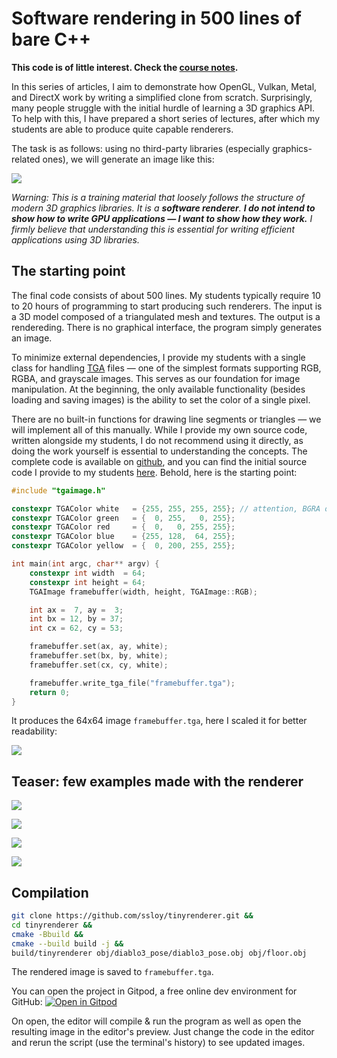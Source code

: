 # Software rendering in 500 lines of bare C++

**This code is of little interest. Check the [course notes](https://haqr.eu/tinyrenderer/).**

In this series of articles, I aim to demonstrate how OpenGL, Vulkan, Metal, and DirectX work by writing a simplified clone from scratch.
Surprisingly, many people struggle with the initial hurdle of learning a 3D graphics API.
To help with this, I have prepared a short series of lectures, after which my students are able to produce quite capable renderers.

The task is as follows: using no third-party libraries (especially graphics-related ones), we will generate an image like this:

![](https://haqr.eu/tinyrenderer/home/africanhead.png)

_Warning: This is a training material that loosely follows the structure of modern 3D graphics libraries.
It is a **software renderer**.
**I do not intend to show how to write GPU applications — I want to show how they work.**
I firmly believe that understanding this is essential for writing efficient applications using 3D libraries._

## The starting point

The final code consists of about 500 lines.
My students typically require 10 to 20 hours of programming to start producing such renderers.
The input is a 3D model composed of a triangulated mesh and textures.
The output is a rendereding.
There is no graphical interface, the program simply generates an image.

To minimize external dependencies, I provide my students with a single class for handling [TGA](http://en.wikipedia.org/wiki/Truevision_TGA) files —
one of the simplest formats supporting RGB, RGBA, and grayscale images.
This serves as our foundation for image manipulation.
At the beginning, the only available functionality (besides loading and saving images) is the ability to set the color of a single pixel.

There are no built-in functions for drawing line segments or triangles — we will implement all of this manually.
While I provide my own source code, written alongside my students, I do not recommend using it directly, as doing the work yourself is essential to understanding the concepts.
The complete code is available on [github](https://github.com/ssloy/tinyrenderer), and you can find the initial source code I provide to my students [here](https://github.com/ssloy/tinyrenderer/tree/706b2dfecff65daeb93de568ee2c2bd87f277860).
Behold, here is the starting point:

```cpp
#include "tgaimage.h"

constexpr TGAColor white   = {255, 255, 255, 255}; // attention, BGRA order
constexpr TGAColor green   = {  0, 255,   0, 255};
constexpr TGAColor red     = {  0,   0, 255, 255};
constexpr TGAColor blue    = {255, 128,  64, 255};
constexpr TGAColor yellow  = {  0, 200, 255, 255};

int main(int argc, char** argv) {
    constexpr int width  = 64; 
    constexpr int height = 64; 
    TGAImage framebuffer(width, height, TGAImage::RGB);

    int ax =  7, ay =  3;  
    int bx = 12, by = 37; 
    int cx = 62, cy = 53; 

    framebuffer.set(ax, ay, white);
    framebuffer.set(bx, by, white);
    framebuffer.set(cx, cy, white);

    framebuffer.write_tga_file("framebuffer.tga");
    return 0;
}
```

It produces the 64x64 image `framebuffer.tga`, here I scaled it for better readability:

![](https://haqr.eu/tinyrenderer/bresenham/bresenham0.png)


## Teaser: few examples made with the renderer

![](https://haqr.eu/tinyrenderer/home/demon.png)

![](https://haqr.eu/tinyrenderer/home/diablo-glow.png)

![](https://haqr.eu/tinyrenderer/home/boggie.png)

![](https://haqr.eu/tinyrenderer/home/diablo-ssao.png)

## Compilation

```sh
git clone https://github.com/ssloy/tinyrenderer.git &&
cd tinyrenderer &&
cmake -Bbuild &&
cmake --build build -j &&
build/tinyrenderer obj/diablo3_pose/diablo3_pose.obj obj/floor.obj
```
The rendered image is saved to `framebuffer.tga`.

You can open the project in Gitpod, a free online dev environment for GitHub:
[![Open in Gitpod](https://gitpod.io/button/open-in-gitpod.svg)](https://gitpod.io/#https://github.com/ssloy/tinyrenderer)

On open, the editor will compile & run the program as well as open the resulting image in the editor's preview.
Just change the code in the editor and rerun the script (use the terminal's history) to see updated images.

